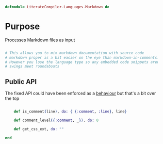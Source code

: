 ```elixir
defmodule LiterateCompiler.Languages.Markdown do

```

# Purpose

Processes Markdown files as input

```elixir

# This allows you to mix markdown documentation with source code
# markdown proper is a bit easier on the eye than markdown-in-comments.
# However you lose the language type so any embedded code snippets aren't marked up
# swings meet roundabouts

```

## Public API

The fixed API could have been enforced as a [behaviour](https://hexdocs.pm/elixir/1.4.5/behaviours.html)
but that's a bit over the top

```elixir

	def is_comment(line), do: { {:comment, :line}, line}

	def comment_level({:comment, _}), do: 0

	def get_css_ext, do: ""

end
```
